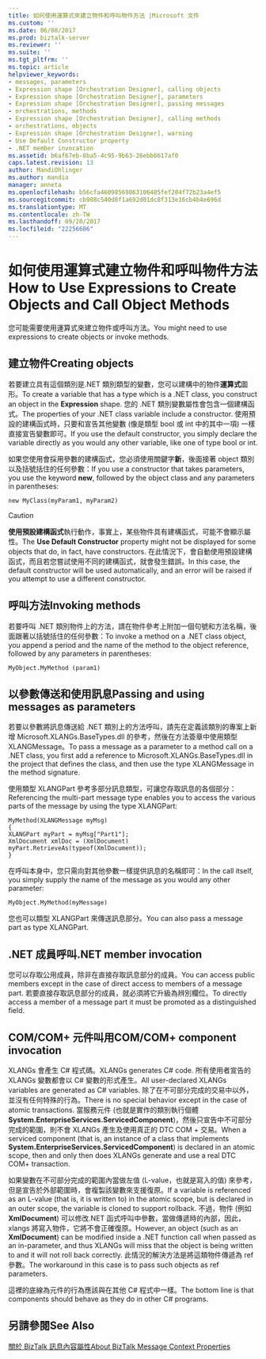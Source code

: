 ```yaml
---
title: 如何使用運算式來建立物件和呼叫物件方法 |Microsoft 文件
ms.custom: ''
ms.date: 06/08/2017
ms.prod: biztalk-server
ms.reviewer: ''
ms.suite: ''
ms.tgt_pltfrm: ''
ms.topic: article
helpviewer_keywords:
- messages, parameters
- Expression shape [Orchestration Designer], calling objects
- Expression shape [Orchestration Designer], parameters
- Expression shape [Orchestration Designer], passing messages
- orchestrations, methods
- Expression shape [Orchestration Designer], calling methods
- orchestrations, objects
- Expression shape [Orchestration Designer], warning
- Use Default Constructor property
- .NET member invocation
ms.assetid: b6af67eb-8ba5-4c95-9b63-26ebb6617af0
caps.latest.revision: 13
author: MandiOhlinger
ms.author: mandia
manager: anneta
ms.openlocfilehash: b56cfa46098569863106485fef204f72b23a4ef5
ms.sourcegitcommit: cb908c540d8f1a692d01dc8f313e16cb4b4e696d
ms.translationtype: MT
ms.contentlocale: zh-TW
ms.lasthandoff: 09/20/2017
ms.locfileid: "22256606"
---
```

# <a name="how-to-use-expressions-to-create-objects-and-call-object-methods"></a><span data-ttu-id="69b9a-102">如何使用運算式建立物件和呼叫物件方法</span><span class="sxs-lookup"><span data-stu-id="69b9a-102">How to Use Expressions to Create Objects and Call Object Methods</span></span>
<span data-ttu-id="69b9a-103">您可能需要使用運算式來建立物件或呼叫方法。</span><span class="sxs-lookup"><span data-stu-id="69b9a-103">You might need to use expressions to create objects or invoke methods.</span></span>  
  
## <a name="creating-objects"></a><span data-ttu-id="69b9a-104">建立物件</span><span class="sxs-lookup"><span data-stu-id="69b9a-104">Creating objects</span></span>  
 <span data-ttu-id="69b9a-105">若要建立具有這個類別是.NET 類別類型的變數，您可以建構中的物件**運算式**圖形。</span><span class="sxs-lookup"><span data-stu-id="69b9a-105">To create a variable that has a type which is a .NET class, you construct an object in the **Expression** shape.</span></span> <span data-ttu-id="69b9a-106">您的 .NET 類別變數屬性會包含一個建構函式。</span><span class="sxs-lookup"><span data-stu-id="69b9a-106">The properties of your .NET class variable include a constructor.</span></span> <span data-ttu-id="69b9a-107">使用預設的建構函式時，只要和宣告其他變數 (像是類型 bool 或 int 中的其中一項) 一樣直接宣告變數即可。</span><span class="sxs-lookup"><span data-stu-id="69b9a-107">If you use the default constructor, you simply declare the variable directly as you would any other variable, like one of type bool or int.</span></span>  
  
 <span data-ttu-id="69b9a-108">如果您使用會採用參數的建構函式，您必須使用關鍵字**新**，後面接著 object 類別以及括號括住的任何參數：</span><span class="sxs-lookup"><span data-stu-id="69b9a-108">If you use a constructor that takes parameters, you use the keyword **new**, followed by the object class and any parameters in parentheses:</span></span>  
  
```  
new MyClass(myParam1, myParam2)  
```  
  
> [!CAUTION]
>  <span data-ttu-id="69b9a-109">**使用預設建構函式**執行動作，事實上，某些物件具有建構函式，可能不會顯示屬性。</span><span class="sxs-lookup"><span data-stu-id="69b9a-109">The **Use Default Constructor** property might not be displayed for some objects that do, in fact, have constructors.</span></span> <span data-ttu-id="69b9a-110">在此情況下，會自動使用預設建構函式，而且若您嘗試使用不同的建構函式，就會發生錯誤。</span><span class="sxs-lookup"><span data-stu-id="69b9a-110">In this case, the default constructor will be used automatically, and an error will be raised if you attempt to use a different constructor.</span></span>  
  
## <a name="invoking-methods"></a><span data-ttu-id="69b9a-111">呼叫方法</span><span class="sxs-lookup"><span data-stu-id="69b9a-111">Invoking methods</span></span>  
 <span data-ttu-id="69b9a-112">若要呼叫 .NET 類別物件上的方法，請在物件參考上附加一個句號和方法名稱，後面跟著以括號括住的任何參數：</span><span class="sxs-lookup"><span data-stu-id="69b9a-112">To invoke a method on a .NET class object, you append a period and the name of the method to the object reference, followed by any parameters in parentheses:</span></span>  
  
```  
MyObject.MyMethod (param1)  
```  
  
## <a name="passing-and-using-messages-as-parameters"></a><span data-ttu-id="69b9a-113">以參數傳送和使用訊息</span><span class="sxs-lookup"><span data-stu-id="69b9a-113">Passing and using messages as parameters</span></span>  
 <span data-ttu-id="69b9a-114">若要以參數將訊息傳送給 .NET 類別上的方法呼叫，請先在定義該類別的專案上新增 Microsoft.XLANGs.BaseTypes.dll 的參考，然後在方法簽章中使用類型 XLANGMessage。</span><span class="sxs-lookup"><span data-stu-id="69b9a-114">To pass a message as a parameter to a method call on a .NET class, you first add a reference to Microsoft.XLANGs.BaseTypes.dll in the project that defines the class, and then use the type XLANGMessage in the method signature.</span></span>  
  
 <span data-ttu-id="69b9a-115">使用類型 XLANGPart 參考多部分訊息類型，可讓您存取訊息的各個部分：</span><span class="sxs-lookup"><span data-stu-id="69b9a-115">Referencing the multi-part message type enables you to access the various parts of the message by using the type XLANGPart:</span></span>  
  
```  
MyMethod(XLANGMessage myMsg)  
{  
XLANGPart myPart = myMsg["Part1"];  
XmlDocument xmlDoc = (XmlDocument) myPart.RetrieveAs(typeof(XmlDocument));  
}  
```  
  
 <span data-ttu-id="69b9a-116">在呼叫本身中，您只需向對其他參數一樣提供訊息的名稱即可：</span><span class="sxs-lookup"><span data-stu-id="69b9a-116">In the call itself, you simply supply the name of the message as you would any other parameter:</span></span>  
  
```  
MyObject.MyMethod(myMessage)  
```  
  
 <span data-ttu-id="69b9a-117">您也可以類型 XLANGPart 來傳送訊息部分。</span><span class="sxs-lookup"><span data-stu-id="69b9a-117">You can also pass a message part as type XLANGPart.</span></span>  
  
## <a name="net-member-invocation"></a><span data-ttu-id="69b9a-118">.NET 成員呼叫</span><span class="sxs-lookup"><span data-stu-id="69b9a-118">.NET member invocation</span></span>  
 <span data-ttu-id="69b9a-119">您可以存取公用成員，除非在直接存取訊息部分的成員。</span><span class="sxs-lookup"><span data-stu-id="69b9a-119">You can access public members except in the case of direct access to members of a message part.</span></span> <span data-ttu-id="69b9a-120">若要直接存取訊息部分的成員，就必須將它升級為辨別欄位。</span><span class="sxs-lookup"><span data-stu-id="69b9a-120">To directly access a member of a message part it must be promoted as a distinguished field.</span></span>  
  
## <a name="comcom-component-invocation"></a><span data-ttu-id="69b9a-121">COM/COM+ 元件叫用</span><span class="sxs-lookup"><span data-stu-id="69b9a-121">COM/COM+ component invocation</span></span>  
 <span data-ttu-id="69b9a-122">XLANGs 會產生 C# 程式碼。</span><span class="sxs-lookup"><span data-stu-id="69b9a-122">XLANGs generates C# code.</span></span> <span data-ttu-id="69b9a-123">所有使用者宣告的 XLANGs 變數都會以 C# 變數的形式產生。</span><span class="sxs-lookup"><span data-stu-id="69b9a-123">All user-declared XLANGs variables are generated as C# variables.</span></span> <span data-ttu-id="69b9a-124">除了在不可部分完成的交易中以外，並沒有任何特殊的行為。</span><span class="sxs-lookup"><span data-stu-id="69b9a-124">There is no special behavior except in the case of atomic transactions.</span></span> <span data-ttu-id="69b9a-125">當服務元件 (也就是實作的類別執行個體**System.EnterpriseServices.ServicedComponent**)，然後只宣告中不可部分完成的範圍，則不會 XLANGs 產生及使用真正的 DTC COM + 交易。</span><span class="sxs-lookup"><span data-stu-id="69b9a-125">When a serviced component (that is, an instance of a class that implements **System.EnterpriseServices.ServicedComponent**) is declared in an atomic scope, then and only then does XLANGs generate and use a real DTC COM+ transaction.</span></span>  
  
 <span data-ttu-id="69b9a-126">如果變數在不可部分完成的範圍內當做左值 (L-value，也就是寫入的值) 來參考，但是宣告於外部範圍時，會複製該變數來支援復原。</span><span class="sxs-lookup"><span data-stu-id="69b9a-126">If a variable is referenced as an L-value (that is, it is written to) in the atomic scope, but is declared in an outer scope, the variable is cloned to support rollback.</span></span> <span data-ttu-id="69b9a-127">不過，物件 (例如**XmlDocument**) 可以修改.NET 函式呼叫中參數，當做傳遞時的內部，因此，xlangs 將寫入物件，它將不會正確復原。</span><span class="sxs-lookup"><span data-stu-id="69b9a-127">However, an object (such as an **XmlDocument**) can be modified inside a .NET function call when passed as an in-parameter, and thus XLANGs will miss that the object is being written to and it will not roll back correctly.</span></span> <span data-ttu-id="69b9a-128">此情況的解決方法是將這類物件傳遞為 ref 參數。</span><span class="sxs-lookup"><span data-stu-id="69b9a-128">The workaround in this case is to pass such objects as ref parameters.</span></span>  
  
 <span data-ttu-id="69b9a-129">這裡的底線為元件的行為應該與在其他 C# 程式中一樣。</span><span class="sxs-lookup"><span data-stu-id="69b9a-129">The bottom line is that components should behave as they do in other C# programs.</span></span>  
  
## <a name="see-also"></a><span data-ttu-id="69b9a-130">另請參閱</span><span class="sxs-lookup"><span data-stu-id="69b9a-130">See Also</span></span>  
 [<span data-ttu-id="69b9a-131">關於 BizTalk 訊息內容屬性</span><span class="sxs-lookup"><span data-stu-id="69b9a-131">About BizTalk Message Context Properties</span></span>](../core/about-biztalk-message-context-properties.md)